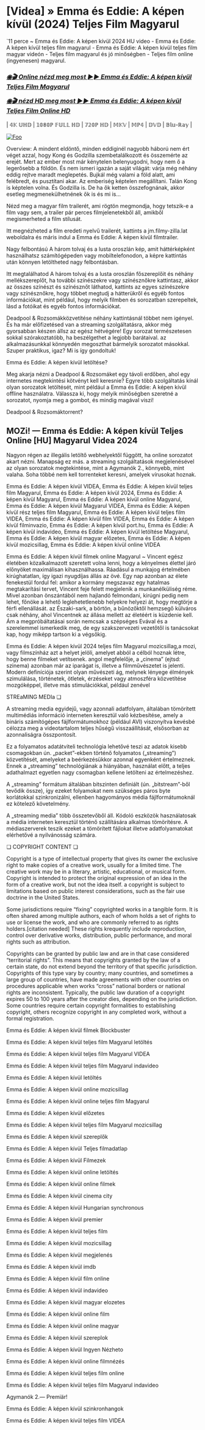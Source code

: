 <h1 tabindex="-1" class="heading-element" dir="auto">[Videa] » Emma és Eddie: A képen kívül (2024) Teljes Film Magyarul</h1>

`11 perce ~ Emma és Eddie: A képen kívül 2024 HU video - Emma és Eddie: A képen kívül teljes film magyarul - Emma és Eddie: A képen kívül teljes film magyar videón - Teljes film magyarul és jó minőségben - Teljes film online (ingyenesen) magyarul.

<b><i><h3> <a href="https://dmov.fun/hu/movie/1268818/emma-eacute-s-eddie-a-k-eacute-pen-k-iacute-v-uuml-l-gityub" rel="nofollow">◉🎬 Online nézd meg most ►► Emma és Eddie: A képen kívül Teljes Film Magyarul</a></b></i></h>

<b><i><h> <a href="https://dmov.fun/hu/movie/1268818/emma-eacute-s-eddie-a-k-eacute-pen-k-iacute-v-uuml-l-gityub" rel="nofollow">◉🎬 nézd HD meg most ►► Emma és Eddie: A képen kívül Teljes Film Online HD</a></b></i></h3>

| 𝟜𝕂 𝕌ℍ𝔻 | 𝟙𝟘𝟠𝟘ℙ 𝔽𝕌𝕃𝕃 ℍ𝔻 | 𝟟𝟚𝟘ℙ ℍ𝔻 | 𝕄𝕂𝕍 | 𝕄ℙ𝟜 | 𝔻𝕍𝔻 | 𝔹𝕝𝕦-ℝ𝕒𝕪 |

<a href="https://dmov.fun/hu/movie/1268818/emma-eacute-s-eddie-a-k-eacute-pen-k-iacute-v-uuml-l-gityub" rel="nofollow"><img src="https://camo.githubusercontent.com/917e6ed5c302499242165dcc02bdbce85c075fd21b35918eb9c0b771855261b8/68747470733a2f2f7374617469632e7769787374617469632e636f6d2f6d656469612f6232343966395f61646163386637306662336634356238383639313639366337376465313866337e6d76322e676966" alt="Foo" style="max-width: 100%;"></a>

Overview: A mindent eldöntő, minden eddiginél nagyobb háború nem ért véget azzal, hogy Kong és Godzilla szembetalálkozott és összemérte az erejét. Mert az ember most már kénytelen belenyugodni, hogy nem ő a legerősebb a földön. És nem ismeri igazán a saját világát: várja még néhány eddig rejtve maradt meglepetés. Bujkál még valami a föld alatt, ami felébredt, és pusztítani akar. Az emberiség képtelen megállítani. Talán Kong is képtelen volna. És Godzilla is. De ha ők ketten összefognának, akkor esetleg megmenekülhetnének ők is és mi is…

Nézd meg a magyar film trailerét, ami rögtön megmondja, hogy tetszik-e a film vagy sem, a trailer pár perces filmjelenetekből áll, amikből megismerheted a film stílusát.

Itt megnézheted a film eredeti nyelvű trailerét, kattints a jm.filmy-zilla.lat weboldalra és máris indul a Emma és Eddie: A képen kívül filmtrailer.

Nagy felbontású A három tolvaj és a lusta oroszlán kép, amit háttérképként használhatsz számítógépeden vagy mobiltelefonodon, a képre kattintás után könnyen letöltheted nagy felbontásban.

Itt megtalálhatod A három tolvaj és a lusta oroszlán főszereplőit és néhány mellékszereplőt, ha további színészekre vagy színésznőkre kattintasz, akkor az összes színészt és színésznőt láthatod, kattints az egyes színészekre vagy színésznőkre, hogy többet megtudj a hátterükről és egyéb fontos információkat, mint például, hogy melyik filmben és sorozatban szerepeltek, lásd a fotóikat és egyéb fontos információkat.

Deadpool & Rozsomákközvetítése néhány kattintásnál többet nem igényel. És ha már előfizetésed van a streaming szolgáltatásra, akkor még gyorsabban készen állsz az egész hétvégére! Egy sorozat természetesen sokkal szórakoztatóbb, ha beszélgethet a legjobb barátaival. az alkalmazásunkkal könnyedén megoszthat bármelyik sorozatot másokkal. Szuper praktikus, igaz? Mi is így gondoltuk!

Emma és Eddie: A képen kívül letöltése?

Meg akarja nézni a Deadpool & Rozsomáket egy távoli erdőben, ahol egy internetes megtekintési kötvényt kell keresnie? Egyre több szolgáltatás kínál olyan sorozatok letöltését, mint például a Emma és Eddie: A képen kívül offline használatra. Válassza ki, hogy melyik minőségben szeretné a sorozatot, nyomja meg a gombot, és mindig magával viszi!

Deadpool & Rozsomáktorrent?

## MOZi! — Emma és Eddie: A képen kívül Teljes Online [HU] Magyarul Videa 2024

Nagyon régen az illegális letöltő webhelyektől függött, ha online sorozatot akart nézni. Manapság ez más. a streaming szolgáltatások megjelenésével az olyan sorozatok megtekintése, mint a Agymanók 2., könnyebb, mint valaha. Soha többé nem kell torrenteket keresni, amelyek vírusokat hoznak.

Emma és Eddie: A képen kívül VIDEA, Emma és Eddie: A képen kívül teljes film Magyarul, Emma és Eddie: A képen kívül 2024, Emma és Eddie: A képen kívül Magyarul, Emma és Eddie: A képen kívül online Magyarul, Emma és Eddie: A képen kívül Magyarul VIDEA, Emma és Eddie: A képen kívül rész teljes film Magyarul, Emma és Eddie: A képen kívül teljes film VIDEA, Emma és Eddie: A képen kívül film VIDEA, Emma és Eddie: A képen kívül filminvazio, Emma és Eddie: A képen kívül port.hu, Emma és Eddie: A képen kívül indavideo, Emma és Eddie: A képen kívül letöltése Magyarul, Emma és Eddie: A képen kívül magyar előzetes, Emma és Eddie: A képen kívül mozicsillag, Emma és Eddie: A képen kívül online VIDEA

Emma és Eddie: A képen kívül filmek online Magyarul ~ Vincent egész életében közalkalmazott szeretett volna lenni, hogy a kényelmes élettel járó előnyöket maximálisan kihasználhassa. Ráadásul a munkajog értelmében kirúghatatlan, így igazi nyugdíjas állás az övé. Egy nap azonban az élete fenekestül fordul fel: amikor a kormány megszavaz egy hatalmas megtakarítási tervet, Vincent feje felett megjelenik a munkanélküliség réme. Mivel azonban önszántából nem hajlandó felmondani, kirúgni pedig nem lehet, főnöke a lehető leglehetetlenebb helyekre helyezi át, hogy megtörje a férfi ellenállását. az Északi-sark, a börtön, a bűnözőktől hemzsegő külváros csak néhány, ahol Vincentnek az állása mellett az életéért is küzdenie kell. Ám a megpróbáltatásai során nemcsak a szépséges Evával és a szerelemmel ismerkedik meg, de egy szakszervezeti vezetőtől is tanácsokat kap, hogy miképp tartson ki a végsőkig.

Emma és Eddie: A képen kívül 2024 teljes film Magyarul mozicsillag,a mozi, vagy filmszínház azt a helyet jelöli, amelyet abból a célból hoznak létre, hogy benne filmeket vetítsenek. angol megfelelője, a „cinema” (ejtsd: szinema) azonban már az iparágat is, illetve a filmművészetet is jelenti. Modern definíciója szerint olyan művészeti ág, melynek lényege élmények szimulálása, történetek, ötletek, érzéseket vagy atmoszféra közvetítése mozgóképpel, illetve más stimulációkkal, például zenével

STREaMING MEDIa ❏

A streaming media egyidejű, vagy azonnali adatfolyam, általában tömörített multimédiás információ interneten keresztül való kézbesítése, amely a bináris számítógépes fájlformátumokhoz (például AVI) viszonyítva kevésbé célozza meg a videotartalom teljes hűségű visszaállítását, elsősorban az azonnaliságra összpontosít.

Ez a folyamatos adatátviteli technológia lehetővé teszi az adatok kisebb csomagokban ún. „packet”-ekben történő folyamatos („streaming”) közvetítését, amelyeket a beérkezésükkor azonnal egyenként értelmeznek. Ennek a „streaming” technológiának a hiányában, használat előtt, a teljes adathalmazt egyetlen nagy csomagban kellene letölteni az értelmezéshez.

A „streaming” formátum általában bitszinten definiált (ún. „bitstream”-ből tevődik össze), így ezeket folyamokat nem szükséges páros byte korlátokkal szinkronizálni, ellenben hagyományos média fájlformátumoknál ez kötelező követelmény.

A „streaming media” több összetevőből áll. Kódoló eszközök használatosak a média interneten keresztül történő szállítására alkalmas tömörítésre. A médiaszerverek teszik ezeket a tömörített fájlokat illetve adatfolyamatokat elérhetővé a nyilvánosság számára.

❏ COPYRIGHT CONTENT ❏

Copyright is a type of intellectual property that gives its owner the exclusive right to make copies of a creative work, usually for a limited time. The creative work may be in a literary, artistic, educational, or musical form. Copyright is intended to protect the original expression of an idea in the form of a creative work, but not the idea itself. a copyright is subject to limitations based on public interest considerations, such as the fair use doctrine in the United States.

Some jurisdictions require “fixing” copyrighted works in a tangible form. It is often shared among multiple authors, each of whom holds a set of rights to use or license the work, and who are commonly referred to as rights holders.[citation needed] These rights krequently include reproduction, control over derivative works, distribution, public performance, and moral rights such as attribution.

Copyrights can be granted by public law and are in that case considered “territorial rights”. This means that copyrights granted by the law of a certain state, do not extend beyond the territory of that specific jurisdiction. Copyrights of this type vary by country; many countries, and sometimes a large group of countries, have made agreements with other countries on procedures applicable when works “cross” national borders or national rights are inconsistent. Typically, the public law duration of a copyright expires 50 to 100 years after the creator dies, depending on the jurisdiction. Some countries require certain copyright formalities to establishing copyright, others recognize copyright in any completed work, without a formal registration.

Emma és Eddie: A képen kívül  filmek Blockbuster

Emma és Eddie: A képen kívül  teljes film Magyarul letöltés

Emma és Eddie: A képen kívül  teljes film Magyarul VIDEA

Emma és Eddie: A képen kívül  teljes film Magyarul indavideo

Emma és Eddie: A képen kívül  letöltés

Emma és Eddie: A képen kívül  online mozicsillag

Emma és Eddie: A képen kívül  online teljes film Magyarul

Emma és Eddie: A képen kívül  előzetes

Emma és Eddie: A képen kívül  teljes film Magyarul mozicsillag

Emma és Eddie: A képen kívül  szereplők

Emma és Eddie: A képen kívül  Teljes filmadatlap

Emma és Eddie: A képen kívül  Filmezek

Emma és Eddie: A képen kívül  online letöltés

Emma és Eddie: A képen kívül  online filmek

Emma és Eddie: A képen kívül  cinema city

Emma és Eddie: A képen kívül  Hungarian synchronous

Emma és Eddie: A képen kívül  premier

Emma és Eddie: A képen kívül  teljes film

Emma és Eddie: A képen kívül  mozicsillag

Emma és Eddie: A képen kívül  megjelenés

Emma és Eddie: A képen kívül  imdb

Emma és Eddie: A képen kívül  film online

Emma és Eddie: A képen kívül  indavideo

Emma és Eddie: A képen kívül  magyar elozetes

Emma és Eddie: A képen kívül  online film

Emma és Eddie: A képen kívül  online magyar

Emma és Eddie: A képen kívül  szereplok

Emma és Eddie: A képen kívül  Ingyen Nézheto

Emma és Eddie: A képen kívül  online filmnézés

Emma és Eddie: A képen kívül  teljes film online

Emma és Eddie: A képen kívül  teljes film Magyarul indavideo

Agymanók 2.— Premiär!

Emma és Eddie: A képen kívül  szinkronhangok

Emma és Eddie: A képen kívül  teljes film VIDEA
